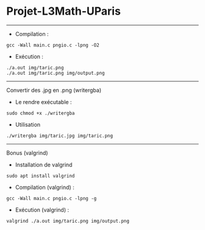 # Projet-L3Math-UParis
***
* Compilation : 
```
gcc -Wall main.c pngio.c -lpng -O2
```
* Exécution : 
```
./a.out img/taric.png
./a.out img/taric.png img/output.png
```
***
Convertir des .jpg en .png (writergba)
* Le rendre exécutable :
```
sudo chmod +x ./writergba
```
* Utilisation
```
./writergba img/taric.jpg img/taric.png
```
***
Bonus (valgrind)
* Installation de valgrind
```
sudo apt install valgrind
```
* Compilation (valgrind) : 
```
gcc -Wall main.c pngio.c -lpng -g
```
* Exécution (valgrind) : 
```
valgrind ./a.out img/taric.png img/output.png
```
